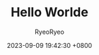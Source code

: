 ---
title: Hello Worlde
author: RyeoRyeo
date: 2023-09-09 19:42:30 +0800
categories: [Blogging, Tutorial]
tags: [getting started]
pin: true
img_path: 
---